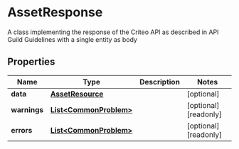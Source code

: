 

# AssetResponse

A class implementing the response of the Criteo API as described in API Guild Guidelines with a single entity as body

## Properties

| Name | Type | Description | Notes |
|------------ | ------------- | ------------- | -------------|
|**data** | [**AssetResource**](AssetResource.md) |  |  [optional] |
|**warnings** | [**List&lt;CommonProblem&gt;**](CommonProblem.md) |  |  [optional] [readonly] |
|**errors** | [**List&lt;CommonProblem&gt;**](CommonProblem.md) |  |  [optional] [readonly] |



